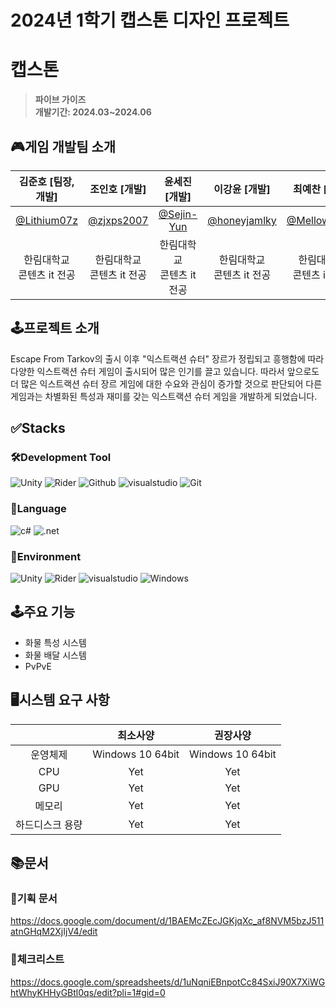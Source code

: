 # 2024년 1학기 캡스톤 디자인 프로젝트</br>


# 캡스톤
> **파이브 가이즈**</br>
> **개발기간: 2024.03~2024.06**

## 🎮게임 개발팀 소개

|                 김준호 [팀장, 개발]                 |                  조인호 [개발]                  |                  윤세진 [개발]                  |                    이강윤 [개발]                    |                   최예찬 [자문]                   |
|:--------------------------------------------:|:------------------------------------------:|:------------------------------------------:|:----------------------------------------------:|:--------------------------------------------:|
| [@Lithium07z](https://github.com/Lithium07z) | [@zjxps2007](https://github.com/zjxps2007) | [@Sejin-Yun](https://github.com/Sejin-Yun) | [@honeyjamlky](https://github.com/honeyjamlky) | [@Mellow1213](https://github.com/Mellow1213) |
|             한림대학교</br>콘텐츠 it 전공              |            한림대학교</br>콘텐츠 it 전공             |            한림대학교</br>콘텐츠 it 전공             |              한림대학교</br>콘텐츠 it 전공               |             한림대학교</br>콘텐츠 it 전공              |

## 🕹️프로젝트 소개

Escape From Tarkov의 출시 이후 "익스트랙션 슈터" 장르가 정립되고 흥행함에 따라 다양한 익스트랙션 슈터 게임이 출시되어 많은 인기를 끌고 있습니다. 따라서 앞으로도 더 많은 익스트랙션 슈터 장르
게임에 대한 수요와 관심이 증가할 것으로 판단되어 다른 게임과는 차별화된 특성과 재미를 갖는 익스트랙션 슈터 게임을 개발하게 되었습니다.

## ✅Stacks

### 🛠️Development Tool

![Unity](https://img.shields.io/badge/Unity-000000?style=flat-square&logo=Unity&logoColor=white)
![Rider](https://img.shields.io/badge/Rider-000000?style=flat-square&logo=Rider&logoColor=white)
![Github](https://img.shields.io/badge/GitHub-181717?style=flat-square&logo=GitHub&logoColor=white)
![visualstudio](https://img.shields.io/badge/VisualStudio-5C2D91?style=flat-square&logo=visualstudio&logoColor=white)
![Git](https://img.shields.io/badge/Git-F05032?style=flat-square&logo=Git&logoColor=white)

### 📖Language

![c#](https://img.shields.io/badge/C%23-239120?style=flat-square&logo=C%23&logoColor=white)
![.net](https://img.shields.io/badge/.net-512BD4?style=flat-square&logo=.net&logoColor=white)

### 🧩Environment

![Unity](https://img.shields.io/badge/2021.3.35f1-000000?style=flat-square&logo=Unity&logoColor=white)
![Rider](https://img.shields.io/badge/2023.3.3-000000?style=flat-square&logo=Rider&logoColor=white)
![visualstudio](https://img.shields.io/badge/2022.17.9.5-5C2D91?style=flat-square&logo=visualstudio&logoColor=white)
![Windows](https://img.shields.io/badge/Windows-0078D4?style=flat-square&logo=Windows&logoColor=white)

## 🕹️주요 기능

- 화물 특성 시스템
- 화물 배달 시스템
- PvPvE

## 🖥️시스템 요구 사항

|          |       최소사양       |       권장사양       |
|:--------:|:----------------:|:----------------:|
|   운영체제   | Windows 10 64bit | Windows 10 64bit |
|   CPU    |       Yet        |       Yet        |
|   GPU    |       Yet        |       Yet        |
|   메모리    |       Yet        |       Yet        |
| 하드디스크 용량 |       Yet        |       Yet        |

## 📚문서

### 📗기획 문서
https://docs.google.com/document/d/1BAEMcZEcJGKjqXc_af8NVM5bzJ511atnGHqM2XjIjV4/edit

### 📕체크리스트
https://docs.google.com/spreadsheets/d/1uNqniEBnpotCc84SxiJ90X7XiWGhtWhyKHHyGBtl0qs/edit?pli=1#gid=0
